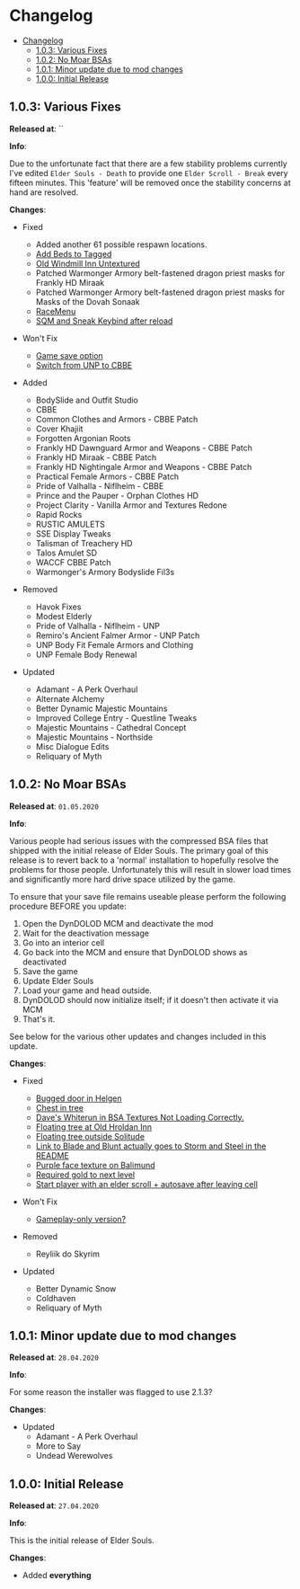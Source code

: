 # Changelog

- [Changelog](#changelog)
  - [1.0.3: Various Fixes](#103-various-fixes)
  - [1.0.2: No Moar BSAs](#102-no-moar-bsas)
  - [1.0.1: Minor update due to mod changes](#101-minor-update-due-to-mod-changes)
  - [1.0.0: Initial Release](#100-initial-release)

## 1.0.3: Various Fixes

**Released at**: ``

**Info**:

Due to the unfortunate fact that there are a few stability problems currently I've
edited `Elder Souls - Death` to provide one `Elder Scroll - Break` every fifteen
minutes. This 'feature' will be removed once the stability concerns at hand are
resolved.

**Changes**:

- Fixed

  - Added another 61 possible respawn locations.
  - [Add Beds to Tagged](https://github.com/jdsmith2816/eldersouls/issues/33)
  - [Old Windmill Inn Untextured](https://github.com/jdsmith2816/eldersouls/issues/35)
  - Patched Warmonger Armory belt-fastened dragon priest masks for Frankly HD Miraak
  - Patched Warmonger Armory belt-fastened dragon priest masks for Masks of the Dovah Sonaak
  - [RaceMenu](https://github.com/jdsmith2816/eldersouls/issues/17)
  - [SQM and Sneak Keybind after reload](https://github.com/jdsmith2816/eldersouls/issues/18)

- Won't Fix

  - [Game save option](https://github.com/jdsmith2816/eldersouls/issues/32)
  - [Switch from UNP to CBBE](https://github.com/jdsmith2816/eldersouls/issues/29)

- Added

  - BodySlide and Outfit Studio
  - CBBE
  - Common Clothes and Armors - CBBE Patch
  - Cover Khajiit
  - Forgotten Argonian Roots
  - Frankly HD Dawnguard Armor and Weapons - CBBE Patch
  - Frankly HD Miraak - CBBE Patch
  - Frankly HD Nightingale Armor and Weapons - CBBE Patch
  - Practical Female Armors - CBBE Patch
  - Pride of Valhalla - Niflheim - CBBE
  - Prince and the Pauper - Orphan Clothes HD
  - Project Clarity - Vanilla Armor and Textures Redone
  - Rapid Rocks
  - RUSTIC AMULETS
  - SSE Display Tweaks
  - Talisman of Treachery HD
  - Talos Amulet SD
  - WACCF CBBE Patch
  - Warmonger's Armory Bodyslide Fil3s

- Removed

  - Havok Fixes
  - Modest Elderly
  - Pride of Valhalla - Niflheim - UNP
  - Remiro's Ancient Falmer Armor - UNP Patch
  - UNP Body Fit Female Armors and Clothing
  - UNP Female Body Renewal

- Updated
  - Adamant - A Perk Overhaul
  - Alternate Alchemy
  - Better Dynamic Majestic Mountains
  - Improved College Entry - Questline Tweaks
  - Majestic Mountains - Cathedral Concept
  - Majestic Mountains - Northside
  - Misc Dialogue Edits
  - Reliquary of Myth

## 1.0.2: No Moar BSAs

**Released at**: `01.05.2020`

**Info**:

Various people had serious issues with the compressed BSA files that shipped with the initial release of Elder Souls. The primary goal of this release is to revert back to a 'normal' installation to hopefully resolve the problems for those people. Unfortunately this will result in slower load times and significantly more hard drive space utilized by the game.

To ensure that your save file remains useable please perform the following procedure BEFORE you update:

1. Open the DynDOLOD MCM and deactivate the mod
2. Wait for the deactivation message
3. Go into an interior cell
4. Go back into the MCM and ensure that DynDOLOD shows as deactivated
5. Save the game
6. Update Elder Souls
7. Load your game and head outside.
8. DynDOLOD should now initialize itself; if it doesn't then activate it via MCM
9. That's it.

See below for the various other updates and changes included in this update.

**Changes**:

- Fixed

  - [Bugged door in Helgen](https://github.com/jdsmith2816/eldersouls/issues/14)
  - [Chest in tree](https://github.com/jdsmith2816/eldersouls/issues/5)
  - [Dave's Whiterun in BSA Textures Not Loading Correctly.](https://github.com/jdsmith2816/eldersouls/issues/10)
  - [Floating tree at Old Hroldan Inn](https://github.com/jdsmith2816/eldersouls/issues/21)
  - [Floating tree outside Solitude](https://github.com/jdsmith2816/eldersouls/issues/16)
  - [Link to Blade and Blunt actually goes to Storm and Steel in the README](https://github.com/jdsmith2816/eldersouls/issues/1)
  - [Purple face texture on Balimund](https://github.com/jdsmith2816/eldersouls/issues/15)
  - [Required gold to next level](https://github.com/jdsmith2816/eldersouls/issues/6)
  - [Start player with an elder scroll + autosave after leaving cell](https://github.com/jdsmith2816/eldersouls/issues/11)

- Won't Fix

  - [Gameplay-only version?](https://github.com/jdsmith2816/eldersouls/issues/23)

- Removed

  - Reyliik do Skyrim

- Updated
  - Better Dynamic Snow
  - Coldhaven
  - Reliquary of Myth

## 1.0.1: Minor update due to mod changes

**Released at**: `28.04.2020`

**Info**:

For some reason the installer was flagged to use 2.1.3?

**Changes**:

- Updated
  - Adamant - A Perk Overhaul
  - More to Say
  - Undead Werewolves

## 1.0.0: Initial Release

**Released at**: `27.04.2020`

**Info**:

This is the initial release of Elder Souls.

**Changes**:

- Added **everything**
